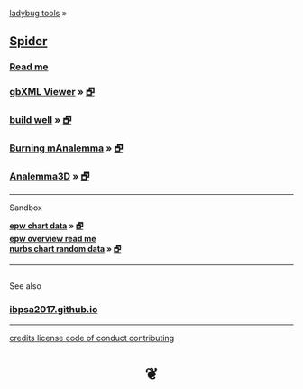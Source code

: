 <style>

#menu p { margin: 5px 0 ; }

h4 { margin: 0; }
</style>


[ladybug tools]( http://www.ladybug.tools ) &raquo;

## [Spider]( index.html )


### [Read me]( #README.md )


### [gbXML Viewer]( #read-gbxml/README.md ) &raquo; [&#x1F5D7;]( read-gbxml/gbxml-viewer/index.html )


### [build well]( #build-well/README.md ) &raquo; [&#x1F5D7;]( build-well/index.html )


### [Burning mAnalemma]( #burning-manalemma-2017/README.md ) &raquo; [&#x1F5D7;]( burning-manalemma-2017/index.html "Run full screen" )


### [Analemma3D]( #analemma3d/README.md ) &raquo; [&#x1F5D7;]( analemma3d/index.html "Run full screen" )


*** 

Sandbox

#### [epw chart data]( #sandbox/chart-epw-data/README.md ) &raquo; [&#x1F5D7;]( sandbox/chart-epw-data/index.html )

#### [epw overview read me]( #pages/readme-epw.md )

#### [nurbs chart random data]( #sandbox/nurbs-chart/README.md) &raquo; [&#x1F5D7;]( http://www.ladybug.tools/spider/sandbox/nurbs-chart/ "Run full screen" )

***

<!-- rename -->

<div id=divSubMenu ></div>

<iframe id=ifrMenu class=bbbiframeMenu width=100% height=0 frameBorder=0 ></iframe>


See also

### [ibpsa2017.github.io]( https://ibpsa2017.github.io/ )




***

[credits         ]( #./pages/credits.md )
[license         ]( #./pages/license.md )
[code of conduct ]( #./pages/code-of-conduct.md )
[contributing    ]( #./pages/contributing.md )

<h1 style=text-align:center; > &#x2766; </h1>